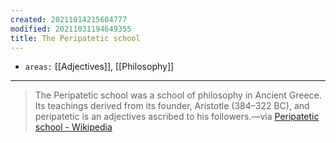 ```yaml
---
created: 20211014215604777
modified: 20211031194649355
title: The Peripatetic school
---
```


- `areas:` [[Adjectives]], [[Philosophy]]

---

> The Peripatetic school was a school of philosophy in Ancient Greece. Its teachings derived from its founder, Aristotle (384–322 BC), and peripatetic is an adjectives ascribed to his followers.—via [Peripatetic school - Wikipedia](https://en.wikipedia.org/wiki/Peripatetic_school)
